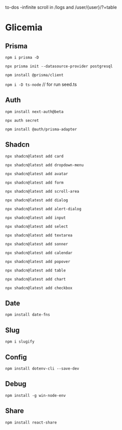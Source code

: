 to-dos
-infinite scroll in /logs and /user/{user}/?=table


# Glicemia


## Prisma

`npm i prisma -D`

`npx prisma init --datasource-provider postgresql`

`npm install @prisma/client`

`npm i -D ts-node`  // for run seed.ts


## Auth

`npm install next-auth@beta`

`npx auth secret`

`npm install @auth/prisma-adapter`


## Shadcn

`npx shadcn@latest add card`

`npx shadcn@latest add dropdown-menu`

`npx shadcn@latest add avatar`

`npx shadcn@latest add form`

`npx shadcn@latest add scroll-area`

`npx shadcn@latest add dialog`

`npx shadcn@latest add alert-dialog`

`npx shadcn@latest add input`

`npx shadcn@latest add select`

`npx shadcn@latest add textarea`

`npx shadcn@latest add sonner`

`npx shadcn@latest add calendar`

`npx shadcn@latest add popover`

`npx shadcn@latest add table`

`npx shadcn@latest add chart`

`npx shadcn@latest add checkbox`


## Date

`npm install date-fns`


## Slug

`npm i slugify`



## Config

`npm install dotenv-cli --save-dev`


## Debug

`npm install -g win-node-env`


## Share

`npm install react-share`